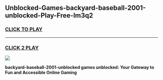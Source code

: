 
## Unblocked-Games-backyard-baseball-2001-unblocked-Play-Free-lm3q2
<h3>
<a href="https://premium76.site?title=backyard-baseball-2001-unblocked&ref=23A">CLICK TO PLAY</a></h3>
<hr>

<h3>
<a href="https://premium76.site?title=backyard-baseball-2001-unblocked&ref=23A">CLICK 2 PLAY</a>
  
</h3>

<a href="https://premium76.site?title=backyard-baseball-2001-unblocked&ref=23A"><img src="https://clearcache.store/games.png"></a>


**backyard-baseball-2001-unblocked games unblocked: Your Gateway to Fun and Accessible Online Gaming**
